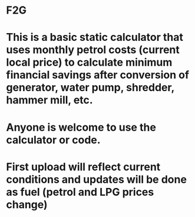 # F2G

# This is a basic static calculator that uses monthly petrol costs (current local price) to calculate minimum financial savings after conversion of generator, water pump, shredder, hammer mill, etc.

# Anyone is welcome to use the calculator or code.

# First upload will reflect current conditions and updates will be done as fuel (petrol and LPG prices change)
